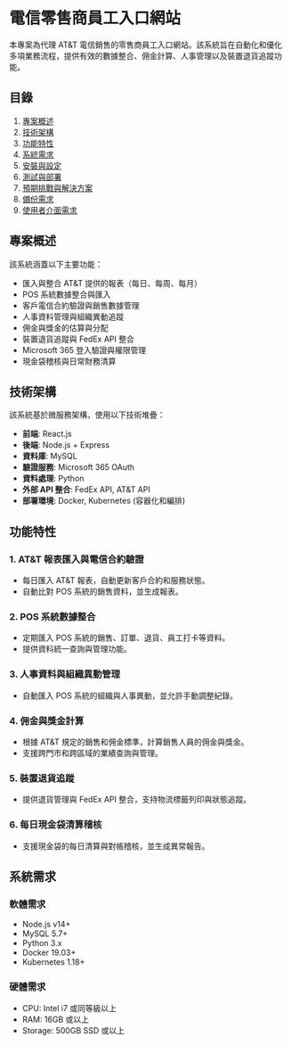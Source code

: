 # 電信零售商員工入口網站

本專案為代理 AT&T 電信銷售的零售商員工入口網站。該系統旨在自動化和優化多項業務流程，提供有效的數據整合、佣金計算、人事管理以及裝置退貨追蹤功能。

## 目錄
1. [專案概述](#專案概述)
2. [技術架構](#技術架構)
3. [功能特性](#功能特性)
4. [系統需求](#系統需求)
5. [安裝與設定](#安裝與設定)
6. [測試與部署](#測試與部署)
7. [預期挑戰與解決方案](#預期挑戰與解決方案)
8. [備份需求](#備份需求)
9. [使用者介面需求](#使用者介面需求)

## 專案概述
該系統涵蓋以下主要功能：
- 匯入與整合 AT&T 提供的報表（每日、每周、每月）
- POS 系統數據整合與匯入
- 客戶電信合約驗證與銷售數據管理
- 人事資料管理與組織異動追蹤
- 佣金與獎金的估算與分配
- 裝置退貨追蹤與 FedEx API 整合
- Microsoft 365 登入驗證與權限管理
- 現金袋稽核與日常財務清算

## 技術架構
該系統基於微服務架構，使用以下技術堆疊：
- **前端**: React.js
- **後端**: Node.js + Express
- **資料庫**: MySQL
- **驗證服務**: Microsoft 365 OAuth
- **資料處理**: Python
- **外部 API 整合**: FedEx API, AT&T API
- **部署環境**: Docker, Kubernetes (容器化和編排)

## 功能特性
### 1. AT&T 報表匯入與電信合約驗證
- 每日匯入 AT&T 報表，自動更新客戶合約和服務狀態。
- 自動比對 POS 系統的銷售資料，並生成報表。
  
### 2. POS 系統數據整合
- 定期匯入 POS 系統的銷售、訂單、退貨、員工打卡等資料。
- 提供資料統一查詢與管理功能。

### 3. 人事資料與組織異動管理
- 自動匯入 POS 系統的組織與人事異動，並允許手動調整紀錄。

### 4. 佣金與獎金計算
- 根據 AT&T 規定的銷售和佣金標準，計算銷售人員的佣金與獎金。
- 支援跨門市和跨區域的業績查詢與管理。

### 5. 裝置退貨追蹤
- 提供退貨管理與 FedEx API 整合，支持物流標籤列印與狀態追蹤。

### 6. 每日現金袋清算稽核
- 支援現金袋的每日清算與對帳稽核，並生成異常報告。

## 系統需求
### 軟體需求
- Node.js v14+
- MySQL 5.7+
- Python 3.x
- Docker 19.03+
- Kubernetes 1.18+
  
### 硬體需求
- CPU: Intel i7 或同等級以上
- RAM: 16GB 或以上
- Storage: 500GB SSD 或以上
